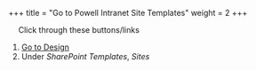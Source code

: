 +++
title = "Go to Powell Intranet Site Templates"
weight = 2
+++

&emsp; Click through these buttons/links

1. [Go to Design](./to_intranet_design.md)
2. Under *SharePoint Templates*, *Sites*
